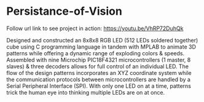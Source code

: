 # Persistance-of-Vision

Follow url link to see project in action: https://youtu.be/VhRP72DuhQk

Designed and constructed an 8x8x8 RGB LED (512 LEDs soldered together) cube using C programming language in tandem with MPLAB to animate 3D patterns while offering a dynamic range of exploding colors & speeds.
Assembled with nine Microchip PIC18F4321 microcontrollers (1 master, 8 slaves) & three decoders allows for full control of an individual LED. The flow of the design patterns incorporates an XYZ coordinate system while the communication protocols between microcontrollers are handled by a Serial Peripheral Interface (SPI). With only one LED on at a time, patterns trick the human eye into thinking multiple LEDs are on at once.
